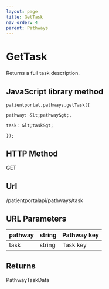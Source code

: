 ```yaml
---
layout: page
title: GetTask
nav_order: 4
parent: Pathways
---
```


# GetTaskReturns a full task description.## JavaScript library method```patientportal.pathways.getTask({pathway: &lt;pathway&gt;,task: &lt;task&gt;});```## HTTP MethodGET## ****Url****/patientportalapi/pathways/task## URL Parameters| pathway | string | Pathway key || --- | --- | --- || task | string | Task key |## ReturnsPathwayTaskData